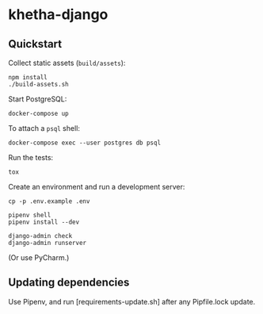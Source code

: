 khetha-django
=============

Quickstart
----------

Collect static assets (``build/assets``):

```shell
npm install
./build-assets.sh
```

Start PostgreSQL:

```
docker-compose up
```

To attach a `psql` shell:

    docker-compose exec --user postgres db psql

Run the tests:

```
tox
```

Create an environment and run a development server:

```
cp -p .env.example .env

pipenv shell
pipenv install --dev

django-admin check
django-admin runserver
```

(Or use PyCharm.)


Updating dependencies
---------------------

Use Pipenv, and run [requirements-update.sh] after any Pipfile.lock update.
